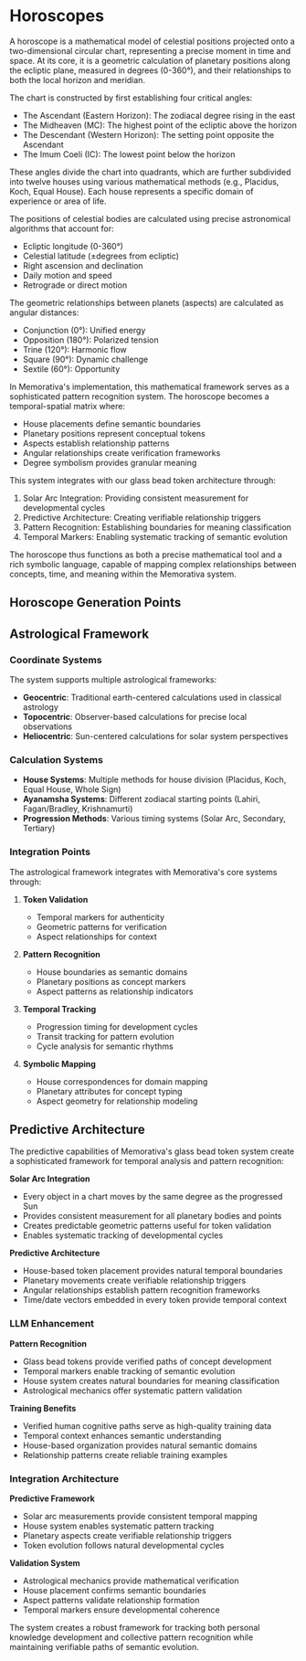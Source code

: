 # Horoscopes

A horoscope is a mathematical model of celestial positions projected onto a two-dimensional circular chart, representing a precise moment in time and space. At its core, it is a geometric calculation of planetary positions along the ecliptic plane, measured in degrees (0-360°), and their relationships to both the local horizon and meridian.

The chart is constructed by first establishing four critical angles:
- The Ascendant (Eastern Horizon): The zodiacal degree rising in the east
- The Midheaven (MC): The highest point of the ecliptic above the horizon
- The Descendant (Western Horizon): The setting point opposite the Ascendant
- The Imum Coeli (IC): The lowest point below the horizon

These angles divide the chart into quadrants, which are further subdivided into twelve houses using various mathematical methods (e.g., Placidus, Koch, Equal House). Each house represents a specific domain of experience or area of life.

The positions of celestial bodies are calculated using precise astronomical algorithms that account for:
- Ecliptic longitude (0-360°)
- Celestial latitude (±degrees from ecliptic)
- Right ascension and declination
- Daily motion and speed
- Retrograde or direct motion

The geometric relationships between planets (aspects) are calculated as angular distances:
- Conjunction (0°): Unified energy
- Opposition (180°): Polarized tension
- Trine (120°): Harmonic flow
- Square (90°): Dynamic challenge
- Sextile (60°): Opportunity

In Memorativa's implementation, this mathematical framework serves as a sophisticated pattern recognition system. The horoscope becomes a temporal-spatial matrix where:

- House placements define semantic boundaries
- Planetary positions represent conceptual tokens
- Aspects establish relationship patterns
- Angular relationships create verification frameworks
- Degree symbolism provides granular meaning

This system integrates with our glass bead token architecture through:

1. Solar Arc Integration: Providing consistent measurement for developmental cycles
2. Predictive Architecture: Creating verifiable relationship triggers
3. Pattern Recognition: Establishing boundaries for meaning classification
4. Temporal Markers: Enabling systematic tracking of semantic evolution

The horoscope thus functions as both a precise mathematical tool and a rich symbolic language, capable of mapping complex relationships between concepts, time, and meaning within the Memorativa system.

## Horoscope Generation Points



## Astrological Framework

### Coordinate Systems
The system supports multiple astrological frameworks:
- **Geocentric**: Traditional earth-centered calculations used in classical astrology
- **Topocentric**: Observer-based calculations for precise local observations
- **Heliocentric**: Sun-centered calculations for solar system perspectives

### Calculation Systems
- **House Systems**: Multiple methods for house division (Placidus, Koch, Equal House, Whole Sign)
- **Ayanamsha Systems**: Different zodiacal starting points (Lahiri, Fagan/Bradley, Krishnamurti)
- **Progression Methods**: Various timing systems (Solar Arc, Secondary, Tertiary)

### Integration Points
The astrological framework integrates with Memorativa's core systems through:
1. **Token Validation**
   - Temporal markers for authenticity
   - Geometric patterns for verification
   - Aspect relationships for context

2. **Pattern Recognition**
   - House boundaries as semantic domains
   - Planetary positions as concept markers
   - Aspect patterns as relationship indicators

3. **Temporal Tracking**
   - Progression timing for development cycles
   - Transit tracking for pattern evolution
   - Cycle analysis for semantic rhythms

4. **Symbolic Mapping**
   - House correspondences for domain mapping
   - Planetary attributes for concept typing
   - Aspect geometry for relationship modeling

## Predictive Architecture

The predictive capabilities of Memorativa's glass bead token system create a sophisticated framework for temporal analysis and pattern recognition:

**Solar Arc Integration**
- Every object in a chart moves by the same degree as the progressed Sun
- Provides consistent measurement for all planetary bodies and points
- Creates predictable geometric patterns useful for token validation
- Enables systematic tracking of developmental cycles

**Predictive Architecture**
- House-based token placement provides natural temporal boundaries
- Planetary movements create verifiable relationship triggers
- Angular relationships establish pattern recognition frameworks
- Time/date vectors embedded in every token provide temporal context

### LLM Enhancement

**Pattern Recognition**
- Glass bead tokens provide verified paths of concept development
- Temporal markers enable tracking of semantic evolution
- House system creates natural boundaries for meaning classification
- Astrological mechanics offer systematic pattern validation

**Training Benefits**
- Verified human cognitive paths serve as high-quality training data
- Temporal context enhances semantic understanding
- House-based organization provides natural semantic domains
- Relationship patterns create reliable training examples

### Integration Architecture

**Predictive Framework**
- Solar arc measurements provide consistent temporal mapping
- House system enables systematic pattern tracking
- Planetary aspects create verifiable relationship triggers
- Token evolution follows natural developmental cycles

**Validation System**
- Astrological mechanics provide mathematical verification
- House placement confirms semantic boundaries
- Aspect patterns validate relationship formation
- Temporal markers ensure developmental coherence

The system creates a robust framework for tracking both personal knowledge development and collective pattern recognition while maintaining verifiable paths of semantic evolution.
